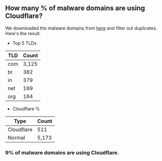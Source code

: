 ## How many % of malware domains are using Cloudflare?


We downloaded the malware domains from [here](https://urlhaus.abuse.ch) and filter out duplicates.
Here's the result.


[//]: # (start replacement)


- Top 5 TLDs

| TLD | Count |
| --- | --- |
| com | 3,125 |
| br | 382 |
| in | 379 |
| net | 169 |
| org | 164 |


- Cloudflare %

| Type | Count |
| --- | --- |
| Cloudflare | 511 |
| Normal | 5,173 |


### 9% of malware domains are using Cloudflare.
